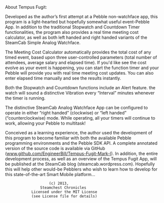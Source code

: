 About Tempus Fugit:

Developed as the author’s first attempt at a Pebble non-watchface app, this program is a light-hearted but hopefully somewhat useful event-Pebble App. In addition to the traditional Stopwatch and Countdown Timer functionalities, the program also provides a real time meeting cost calculator, as well as both left handed and right handed variants of the SteamCab Simple Analog Watchface.

The Meeting Cost Calculator automatically provides the total cost of any timed event, based upon three user-controlled parameters (total number of attendees, average salary and elapsed time). If you'd like see the cost evolve as your event is happening, you can start the function timer and your Pebble will provide you with real time meeting cost updates. You can also enter elapsed time manually and see the results instantly.

Both the Stopwatch and Countdown functions include an Alert feature. the watch will sound a distinctive Vibration every “Interval” minutes whenever the timer is running.

The distinctive SteamCab Analog Watchface App can be configured to operate in either “right handed” (clockwise) or “left handed” (“counterclockwise) mode. While operating, all your timers will continue to work, allowing your Pebble to multitask!

Conceived as a learning experience, the author used the development of this program to become familiar with both the available Pebble programming environments and the Pebble SDK API. A complete annotated version of the source code is available via GitHub (www.github.com/EngineerBill/Tempus-Fugit-Mark-I). In addition, the entire development process, as well as an overview of the Tempus Fugit App, will be published at the SteamCab blog (steamcab.wordpress.com). Hopefully this will help other would-be Pebblers who wish to learn how to develop for this state-of-the-art Smart Mobile platform…

				        (c) 2013,
				    Steamchest Chronicles
				Licensed under the MIT License
				(see License file for details)

